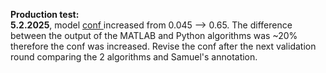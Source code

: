 **Production test:** <br>
**5.2.2025**, model <u> conf </u> increased from 0.045 --> 0.65. The difference between the output of the MATLAB and Python algorithms was ~20% therefore the conf was increased. Revise the conf after the next validation round comparing the 2 algorithms and Samuel's annotation.
